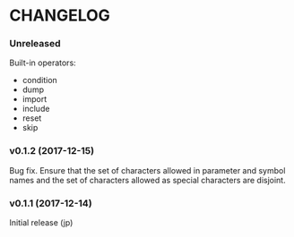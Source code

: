 # CHANGELOG

### Unreleased

Built-in operators:

* condition
* dump
* import
* include
* reset
* skip

### v0.1.2 (2017-12-15)

Bug fix. Ensure that the set of characters allowed in parameter and symbol names
and the set of characters allowed as special characters are disjoint.

### v0.1.1 (2017-12-14)

Initial release (jp)
